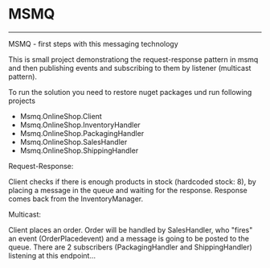 # MSMQ

--------------------------------------

MSMQ - first steps with this messaging technology

This is small project demonstrationg the request-response pattern in msmq and then publishing events and subscribing to them by 
listener (multicast pattern).


To run the solution you need to restore nuget packages und run following projects
- Msmq.OnlineShop.Client
- Msmq.OnlineShop.InventoryHandler
- Msmq.OnlineShop.PackagingHandler
- Msmq.OnlineShop.SalesHandler
- Msmq.OnlineShop.ShippingHandler


Request-Response:

Client checks if there is enough products in stock (hardcoded stock: 8), by placing a message in the queue and waiting for the response.
Response comes back from the InventoryManager.

Multicast:

Client places an order. Order will be handled by SalesHandler, who "fires" an event (OrderPlacedevent) and a message is going to be posted  to the queue. There are 2 subscribers (PackagingHandler and ShippingHandler) listening at this endpoint...

